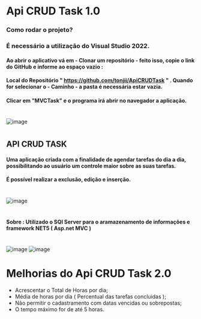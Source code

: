 # Api CRUD Task 1.0

### Como rodar o projeto? 

### É necessário a utilização do Visual Studio 2022. 
#### Ao abrir o aplicativo vá em - Clonar um repositório - feito isso, copie o link do GitHub e informe ao espaço vazio : 
#### Local do Repositório " https://github.com/tonjii/ApiCRUDTask " . Quando for selecionar o - Caminho - a pasta é necessária estar vazia. 
#### Clicar em "MVCTask" e o programa irá abrir no navegador a aplicação. 

#
![image](https://user-images.githubusercontent.com/104291113/218293624-564f1f11-a5bd-40a6-a565-baee5d831fae.png)
#

## API CRUD TASK 

  #### Uma aplicação criada com a finalidade de agendar tarefas do dia a dia, possibilitando ao usuário um controle maior sobre as suas tarefas. 
  #### É possível realizar a exclusão, edição e inserção. 
  
  #
  ![image](https://user-images.githubusercontent.com/104291113/218292976-abecffde-db18-4016-b8a8-a6588d5dec90.png)
  #
  
  #### Sobre : Utilizado o SQl Server para o aramazenamento de informações e framework NET5 ( Asp.net MVC )
  
  #
  ![image](https://user-images.githubusercontent.com/104291113/218294549-4407ed5f-73c3-4819-94f3-4b611bfc42e2.png) ![image](https://user-images.githubusercontent.com/104291113/218500834-146a662f-9703-4a5e-865b-81f05540e716.png)

  #
  
  
  # Melhorias do Api CRUD Task 2.0
  
  - Acrescentar o Total de Horas por dia;
  - Média de horas por dia ( Percentual das tarefas concluidas );
  - Não permitir o cadastramento com datas vencidas ou sobrepostas;
  - O tempo máximo for de até 5 horas.
